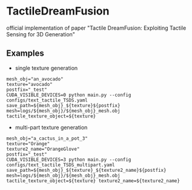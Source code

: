 # TactileDreamFusion
official implementation of paper "Tactile DreamFusion: Exploiting Tactile Sensing for 3D Generation"

## Examples
* single texture generation
```
mesh_obj="an_avocado"
texture="avocado"
postfix="_test"
CUDA_VISIBLE_DEVICES=0 python main.py --config configs/text_tactile_TSDS.yaml save_path=${mesh_obj}_${texture}${postfix} mesh=logs/${mesh_obj}/${mesh_obj}_mesh.obj tactile_texture_object=${texture}
```

* multi-part texture generation
```
mesh_obj="a_cactus_in_a_pot_3"
texture="Orange"
texture2_name="OrangeGlove"
postfix="_test"
CUDA_VISIBLE_DEVICES=3 python main.py --config configs/text_tactile_TSDS_multipart.yaml save_path=${mesh_obj}_${texture}_${texture2_name}${postfix} mesh=logs/${mesh_obj}/${mesh_obj}_mesh.obj tactile_texture_object=${texture} texture2_name=${texture2_name}
```